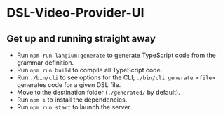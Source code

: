 # DSL-Video-Provider-UI

## Get up and running straight away

* Run `npm run langium:generate` to generate TypeScript code from the grammar definition.
* Run `npm run build` to compile all TypeScript code.
* Run `./bin/cli` to see options for the CLI; `./bin/cli generate <file>` generates code for a given DSL file.
* Move to the destination folder (`./generated/` by default).
* Run `npm i` to install the dependencies.
* Run `npm run start` to launch the server.
